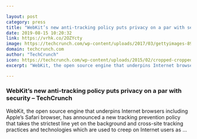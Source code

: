 ```yaml
---

layout: post
category: press
title: "WebKit’s new anti-tracking policy puts privacy on a par with security"
date: 2019-08-15 10:20:32
link: https://vrhk.co/2OZYcty
image: https://techcrunch.com/wp-content/uploads/2017/03/gettyimages-89268140.jpg?w=600
domain: techcrunch.com
author: "TechCrunch"
icon: https://techcrunch.com/wp-content/uploads/2015/02/cropped-cropped-favicon-gradient.png?w=180
excerpt: "WebKit, the open source engine that underpins Internet browsers including Apple’s Safari browser, has announced a new tracking prevention policy that takes the strictest line yet on the background and cross-site tracking practices and technologies which are used to creep on Internet users as …"

---
```


### WebKit’s new anti-tracking policy puts privacy on a par with security – TechCrunch

WebKit, the open source engine that underpins Internet browsers including Apple’s Safari browser, has announced a new tracking prevention policy that takes the strictest line yet on the background and cross-site tracking practices and technologies which are used to creep on Internet users as …